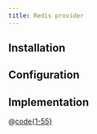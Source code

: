 ```yaml
---
title: Redis provider
---
```



## Installation

## Configuration

## Implementation

@[code{1-55}](../../packages/strapi-provider-rest-cache-redis/lib/RedisCacheProvider.js)